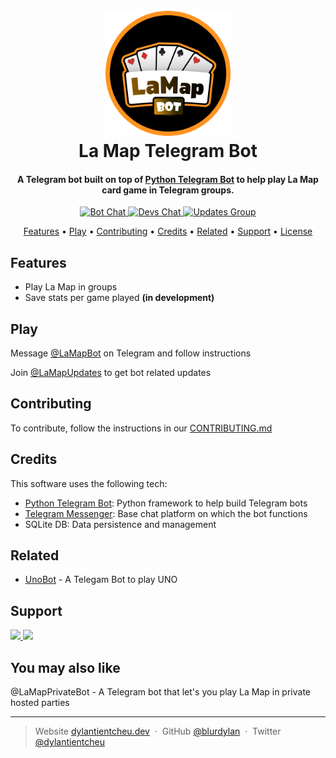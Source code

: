 <h1 align="center">
  <br>
  <a href="http://t.me/LaMapBot"><img src="./static/botlogo-rnd.png" alt="Markdownify" width="200"></a>
  <br>
  La Map Telegram Bot
  <br>
</h1>

<h4 align="center">A Telegram bot built on top of <a href="https://python-telegram-bot.org/" target="_blank">Python Telegram Bot</a> to help play La Map card game in Telegram groups.</h4>

<p align="center">

  <a href="https://t.me/lamapbot">
    <img src="https://img.shields.io/badge/Telegram-La%20Map%20Bot-%230088cc?style=for-the-badge&logo=telegram"
         alt="Bot Chat">
  </a>
  <a href="https://t.me/lamapdevs">
    <img src="https://img.shields.io/badge/Telegram-Support%20Chat-orange?style=for-the-badge&logo=telegram"
         alt="Devs Chat">
  </a>
  <a href="https://t.me/lamapupdates">
      <img src="https://img.shields.io/badge/Telegram-Update%20Channel-%230088cc?style=for-the-badge&logo=telegram" alt="Updates Group">
  </a>

</p>

<p align="center">
  <a href="#features">Features</a> •
  <a href="#play">Play</a> •
  <a href="#development">Contributing</a> •
  <a href="#credits">Credits</a> •
  <a href="#related">Related</a> •
  <a href="#support">Support</a> •
  <a href="#license">License</a>
</p>

## Features

- Play La Map in groups
- Save stats per game played **(in development)**

## Play

Message [@LaMapBot](https://t.me/lamapbot) on Telegram and follow instructions

Join [@LaMapUpdates](https://t.me/LaMapUpdates) to get bot related updates

## Contributing

To contribute, follow the instructions in our [CONTRIBUTING.md](./CONTRIBUTING.md)

## Credits

This software uses the following tech:

- [Python Telegram Bot](https://python-telegram-bot.org/): Python framework to help build Telegram bots
- [Telegram Messenger](https://telegram.org/): Base chat platform on which the bot functions
- SQLite DB: Data persistence and management

## Related

- [UnoBot](https://github.com/jh0ker/mau_mau_bot) - A Telegam Bot to play UNO

## Support

<a href="https://www.paypal.me/DylanTientcheu">
    <img src="https://img.shields.io/badge/$-paypal-3b7bbf.svg?maxAge=2592000&style=for-the-badge">
  </a>
<a href="https://www.buymeacoffee.com/dylantiencheu">
    <img src="https://img.shields.io/badge/$-Buy me a coffee-ff4234.svg?maxAge=2592000&style=for-the-badge">
</a>

## You may also like

@LaMapPrivateBot - A Telegram bot that let's you play La Map in private hosted parties

---

> Website [dylantientcheu.dev](https://www.dylantientcheu.dev) &nbsp;&middot;&nbsp;
> GitHub [@blurdylan](https://github.com/blurdylan) &nbsp;&middot;&nbsp;
> Twitter [@dylantientcheu](https://twitter.com/dylantientcheu)
